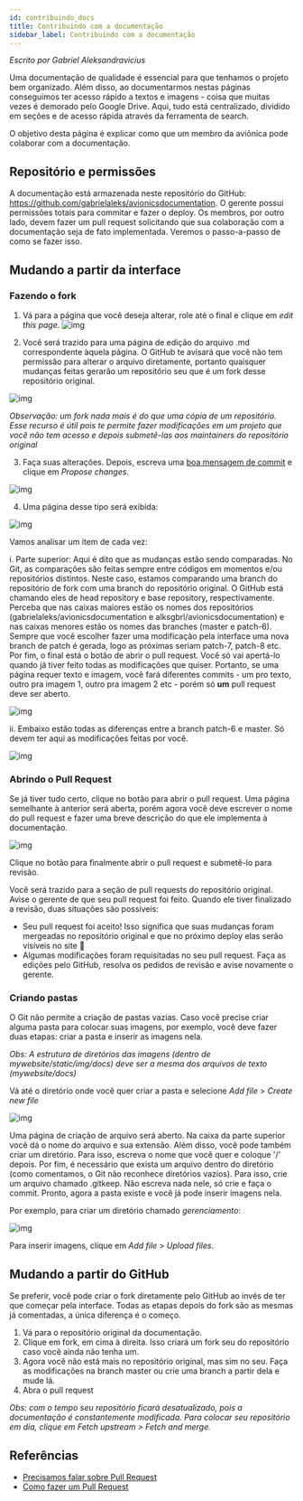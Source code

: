 ```yaml
---
id: contribuindo_docs
title: Contribuindo com a documentação
sidebar_label: Contribuindo com a documentação
---
```

*Escrito por Gabriel Aleksandravicius*

Uma documentação de qualidade é essencial para que tenhamos o projeto bem organizado. Além disso, ao documentarmos nestas páginas conseguimos ter acesso rápido a textos e imagens - coisa que muitas vezes é demorado pelo Google Drive. Aqui, tudo está centralizado, dividido em seções e de acesso rápida através da ferramenta de search.

O objetivo desta página é explicar como que um membro da aviônica pode colaborar com a documentação.

## Repositório e permissões
A documentação está armazenada neste repositório do GitHub: https://github.com/gabrielaleks/avionicsdocumentation. O gerente possui permissões totais para commitar e fazer o deploy. Os membros, por outro lado, devem fazer um pull request solicitando que sua colaboração com a documentação seja de fato implementada. Veremos o passo-a-passo de como se fazer isso.

## Mudando a partir da interface
### Fazendo o fork

1. Vá para a página que você deseja alterar, role até o final e clique em *edit this page*.
![img](/img/docs/gerenciamento/edit_from_page.png)

2. Você será trazido para uma página de edição do arquivo .md correspondente àquela página. O GitHub te avisará que você não tem permissão para alterar o arquivo diretamente, portanto quaisquer mudanças feitas gerarão um repositório seu que é um fork desse repositório original. 

![img](/img/docs/gerenciamento/changing_in_github.jpg)

*Observação: um fork nada mais é do que uma cópia de um repositório. Esse recurso é útil pois te permite fazer modificações em um projeto que você não tem acesso e depois submetê-las aos maintainers do repositório original*

3. Faça suas alterações. Depois, escreva uma [boa mensagem de commit](https://www.lucascaton.com.br/2017/10/16/como-escrever-mensagens-de-commits-no-git) e clique em *Propose changes*.

![img](/img/docs/gerenciamento/proposing_changes.png)

4. Uma página desse tipo será exibida:

![img](/img/docs/gerenciamento/diff_complete.jpg)

Vamos analisar um item de cada vez:

i. Parte superior: Aqui é dito que as mudanças estão sendo comparadas. No Git, as comparações são feitas sempre entre códigos em momentos e/ou repositórios distintos. Neste caso, estamos comparando uma branch do repositório de fork com uma branch do repositório original. O GitHub está chamando eles de head repository e base repository, respectivamente. Perceba que nas caixas maiores estão os nomes dos repositórios (gabrielaleks/avionicsdocumentation e alksgbrl/avionicsdocumentation) e nas caixas menores estão os nomes das branches (master e patch-6). Sempre que você escolher fazer uma modificação pela interface uma nova branch de patch é gerada, logo as próximas seriam patch-7, patch-8 etc. Por fim, o final está o botão de abrir o pull request. Você só vai apertá-lo quando já tiver feito todas as modificações que quiser. Portanto, se uma página requer texto e imagem, você fará diferentes commits - um pro texto, outro pra imagem 1, outro pra imagem 2 etc - porém só **um** pull request deve ser aberto.

![img](/img/docs/gerenciamento/diff_comparing.jpg)

ii. Embaixo estão todas as diferenças entre a branch patch-6 e master. Só devem ter aqui as modificações feitas por você.

![img](/img/docs/gerenciamento/diff_changes.jpg)

### Abrindo o Pull Request
Se já tiver tudo certo, clique no botão para abrir o pull request. Uma página semelhante à anterior será aberta, porém agora você deve escrever o nome do pull request e fazer uma breve descrição do que ele implementa à documentação.

![img](/img/docs/gerenciamento/pull_request.jpg)

Clique no botão para finalmente abrir o pull request e submetê-lo para revisão. 

Você será trazido para a seção de pull requests do repositório original. Avise o gerente de que seu pull request foi feito. Quando ele tiver finalizado a revisão, duas situações são possíveis:
- Seu pull request foi aceito! Isso significa que suas mudanças foram mergeadas no repositório original e que no próximo deploy elas serão visíveis no site 🥳
- Algumas modificações foram requisitadas no seu pull request. Faça as edições pelo GitHub, resolva os pedidos de revisão e avise novamente o gerente. 

### Criando pastas

O Git não permite a criação de pastas vazias. Caso você precise criar alguma pasta para colocar suas imagens, por exemplo, você deve fazer duas etapas: criar a pasta e inserir as imagens nela. 

*Obs: A estrutura de diretórios das imagens (dentro de mywebsite/static/img/docs) deve ser a mesma dos arquivos de texto (mywebsite/docs)*

Vá até o diretório onde você quer criar a pasta e selecione *Add file* > *Create new file*

![img](/img/docs/gerenciamento/create_file.png)

Uma página de criação de arquivo será aberto. Na caixa da parte superior você dá o nome do arquivo e sua extensão. Além disso, você pode também criar um diretório. Para isso, escreva o nome que você quer e coloque '/' depois. Por fim, é necessário que exista um arquivo dentro do diretório (como comentamos, o Git não reconhece diretórios vazios). Para isso, crie um arquivo chamado .gitkeep. Não escreva nada nele, só crie e faça o commit. Pronto, agora a pasta existe e você já pode inserir imagens nela.

Por exemplo, para criar um diretório chamado *gerenciamento*:

![img](/img/docs/gerenciamento/create_folder.png)

Para inserir imagens, clique em *Add file* > *Upload files*.

## Mudando a partir do GitHub
Se preferir, você pode criar o fork diretamente pelo GitHub ao invés de ter que começar pela interface. Todas as etapas depois do fork são as mesmas já comentadas, a única diferença é o começo.

1. Vá para o repositório original da documentação.
2. Clique em fork, em cima à direita. Isso criará um fork seu do repositório caso você ainda não tenha um.
3. Agora você não está mais no repositório original, mas sim no seu. Faça as modificações na branch master ou crie uma branch a partir dela e mude lá.
4. Abra o pull request

*Obs: com o tempo seu repositório ficará desatualizado, pois a documentação é constantemente modificada. Para colocar seu repositório em dia, clique em Fetch upstream > Fetch and merge.*

## Referências
- [Precisamos falar sobre Pull Request](https://gomex.me/2020/07/05/precisamos-falar-sobre-pull-request/)
- [Como fazer um Pull Request](https://www.atlassian.com/br/git/tutorials/making-a-pull-request)